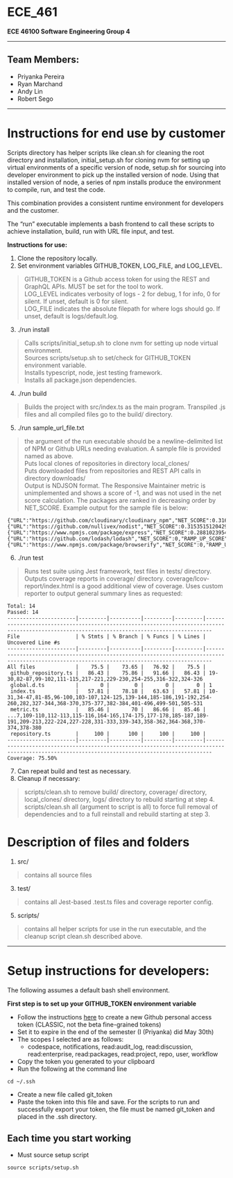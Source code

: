 # ECE_461
**ECE 46100 Software Engineering Group 4**

---

## Team Members:
- Priyanka Pereira
- Ryan Marchand
- Andy Lin
- Robert Sego


---

# Instructions for end use by customer

Scripts directory has helper scripts like clean.sh for cleaning the root directory and installation, initial_setup.sh for cloning nvm for setting up virtual environments of a specific version of node, setup.sh for sourcing into developer environment to pick up the installed version of node. Using that installed version of node, a series of npm installs produce the environment to compile, run, and test the code. 

This combination provides a consistent runtime environment for developers and the customer. 

The “run” executable implements a bash frontend to call these scripts to achieve installation, build, run with URL file input, and test.

**Instructions for use:**
1. Clone the repository locally.
2. Set environment variables GITHUB_TOKEN, LOG_FILE, and LOG_LEVEL.
> GITHUB_TOKEN is a Github access token for using the REST and GraphQL APIs. MUST be set for the tool to work.  
> LOG_LEVEL indicates verbosity of logs - 2 for debug, 1 for info, 0 for silent. If unset, default is 0 for silent.  
> LOG_FILE indicates the absolute filepath for where logs should go. If unset, default is logs/default.log.  
3. ./run install
>Calls scripts/initial_setup.sh to clone nvm for setting up node virtual environment.  
>Sources scripts/setup.sh to set/check for GITHUB_TOKEN environment variable.  
>Installs typescript, node, jest testing framework.  
>Installs all package.json dependencies.  
4. ./run build
> Builds the project with src/index.ts as the main program. Transpiled .js files and all compiled files go to the build/ directory.  
5. ./run sample_url_file.txt
> the argument of the run executable should be a newline-delimited list of NPM or Github URLs needing evaluation.
> A sample file is provided named as above.  
> Puts local clones of repositories in directory local_clones/   
> Puts downloaded files from repositories and REST API calls in directory downloads/   
> Output is NDJSON format. The Responsive Maintainer metric is unimplemented and shows a score of -1, and was not used in the net score calculation.
> The packages are ranked in decreasing order by NET_SCORE. Example output for the sample file is below:   

```
{"URL":"https://github.com/cloudinary/cloudinary_npm","NET_SCORE":0.31696592664357337,"RAMP_UP_SCORE":0.1,"CORRECTNESS_SCORE":0.8572209375656927,"BUS_FACTOR_SCORE":0.313804347826087,"RESPONSIVE_MAINTAINER_SCORE":-1,"LICENSE_SCORE":1}
{"URL":"https://github.com/nullivex/nodist","NET_SCORE":0.31535151204295897,"RAMP_UP_SCORE":0.5,"CORRECTNESS_SCORE":0.89748045178106,"BUS_FACTOR_SCORE":0.08963855421686749,"RESPONSIVE_MAINTAINER_SCORE":-1,"LICENSE_SCORE":1}
{"URL":"https://www.npmjs.com/package/express","NET_SCORE":0.2881023954322634,"RAMP_UP_SCORE":0.2,"CORRECTNESS_SCORE":0.8706162162162162,"BUS_FACTOR_SCORE":0.1849478804725504,"RESPONSIVE_MAINTAINER_SCORE":-1,"LICENSE_SCORE":1}
{"URL":"https://github.com/lodash/lodash","NET_SCORE":0,"RAMP_UP_SCORE":0.1,"CORRECTNESS_SCORE":0.8785582902688973,"BUS_FACTOR_SCORE":0.0007495315427857589,"RESPONSIVE_MAINTAINER_SCORE":-1,"LICENSE_SCORE":0}
{"URL":"https://www.npmjs.com/package/browserify","NET_SCORE":0,"RAMP_UP_SCORE":0,"CORRECTNESS_SCORE":0,"BUS_FACTOR_SCORE":0,"RESPONSIVE_MAINTAINER_SCORE":-1,"LICENSE_SCORE":1}
```

6. ./run test
> Runs test suite using Jest framework, test files in tests/ directory. 
> Outputs coverage reports in coverage/ directory. coverage/lcov-report/index.html is a good additional view of coverage.
> Uses custom reporter to output general summary lines as requested:

```
Total: 14
Passed: 14
----------------------|---------|----------|---------|---------|----------------------------------------------------------------------------------------------------------------------------------------------
File                  | % Stmts | % Branch | % Funcs | % Lines | Uncovered Line #s                                                                                                                            
----------------------|---------|----------|---------|---------|----------------------------------------------------------------------------------------------------------------------------------------------
All files             |    75.5 |    73.65 |   76.92 |    75.5 |                                                                                                                                              
 github_repository.ts |   86.43 |    75.86 |   91.66 |   86.43 | 19-30,82-87,99-102,111-115,217-221,229-230,254-255,316-322,324-326                                                                           
 global.d.ts          |       0 |        0 |       0 |       0 | 1                                                                                                                                            
 index.ts             |   57.81 |    78.18 |   63.63 |   57.81 | 10-31,34-47,81-85,96-100,103-107,124-125,139-144,185-186,191-192,254-260,282,327-344,368-370,375-377,382-384,401-496,499-501,505-531         
 metric.ts            |   85.46 |       70 |   86.66 |   85.46 | ...7,109-110,112-113,115-116,164-165,174-175,177-178,185-187,189-191,209-213,222-224,227-228,331-333,339-343,358-362,364-368,370-374,378-380 
 repository.ts        |     100 |      100 |     100 |     100 |                                                                                                                                              
----------------------|---------|----------|---------|---------|----------------------------------------------------------------------------------------------------------------------------------------------
Coverage: 75.50%

```
7. Can repeat build and test as necessary.
8. Cleanup if necessary:
> scripts/clean.sh to remove build/ directory, coverage/ directory, local_clones/ directory, logs/ directory to rebuild starting at step 4.
> scripts/clean.sh all (argument to script is all) to force full removal of dependencies and to a full reinstall and rebuild starting at step 3.
> 
# Description of files and folders
1. src/
> contains all source files
3. test/
> contains all Jest-based .test.ts files and coverage reporter config.
5. scripts/
> contains all helper scripts for use in the run executable, and the cleanup script clean.sh described above.



---
# Setup instructions for developers:
The following assumes a default bash shell environment.

**First step is to set up your GITHUB_TOKEN environment variable**
- Follow the instructions [here](https://docs.github.com/en/authentication/keeping-your-account-and-data-secure/creating-a-personal-access-token) to create a new Github personal access token (CLASSIC, not the beta fine-grained tokens)
- Set it to expire in the end of the semester (I (Priyanka) did May 30th)
- The scopes I selected are as follows:
	- codespace, notifications, read:audit_log, read:discussion, read:enterprise, read:packages, read:project, 		repo, user, workflow
- Copy the token you generated to your clipboard
- Run the following at the command line

```
cd ~/.ssh
```
- Create a new file called git_token
- Paste the token into this file and save. For the scripts to run and successfully export your token, the file must be named git_token and placed in the .ssh directory.

## Each time you start working
- Must source setup script

```
source scripts/setup.sh
```

